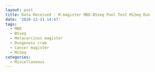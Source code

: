 ```yaml
---
layout: post
title: Data Received - M.magister MBD-BSseq Pool Test MiSeq Run
date: '2020-12-11 14:47'
tags:
  - MBD
  - BSseq
  - Metacarcinus magister
  - Dungeness crab
  - Cancer magister
  - MiSeq
categories:
  - Miscellaneous
---
```

